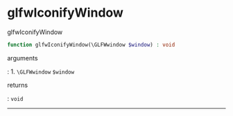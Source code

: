 # glfwIconifyWindow
glfwIconifyWindow

```php
function glfwIconifyWindow(\GLFWwindow $window) : void
```

arguments

:    1. `\GLFWwindow` `$window` 

returns

:    `void` 

---
     